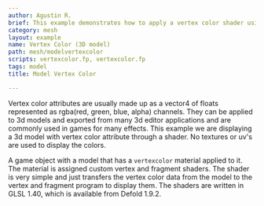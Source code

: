 ```yaml
---
author: Agustin R.
brief: This example demonstrates how to apply a vertex color shader using exported attributes from a 3D model.
category: mesh
layout: example
name: Vertex Color (3D model)
path: mesh/modelvertexcolor
scripts: vertexcolor.fp, vertexcolor.fp
tags: model
title: Model Vertex Color

---
```


Vertex color attributes are usually made up as a vector4 of floats represented as rgba(red, green, blue, alpha) channels. They can be applied to 3d models and exported from many 3d editor applications and are commonly used in games for many effects. This example we are displaying a 3d model with vertex color attribute through a shader. No textures or uv's are used to display the colors.

A game object with a model that has a `vertexcolor` material applied to it. The material is assigned custom vertex and fragment shaders. The shader is very simple and just transfers the vertex color data from the model to the vertex and fragment program to display them. The shaders are written in GLSL 1.40, which is available from Defold 1.9.2.